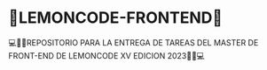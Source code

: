 # 🍋LEMONCODE-FRONTEND🍋

💻👨‍🎓REPOSITORIO PARA LA ENTREGA DE TAREAS DEL MASTER DE FRONT-END DE LEMONCODE XV EDICION 2023👨‍🎓💻
